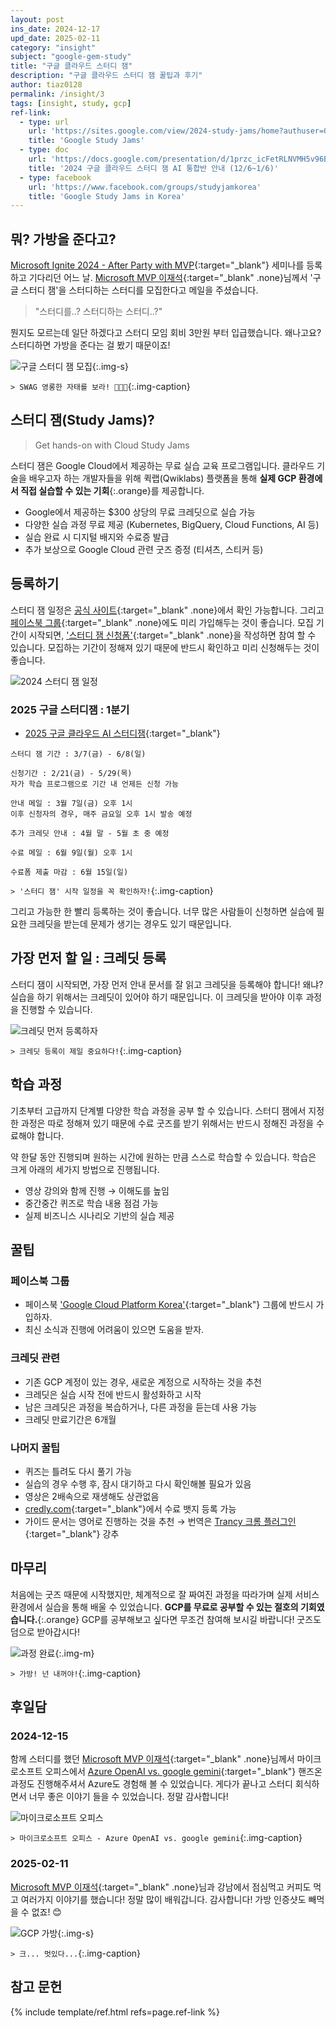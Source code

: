 ```yaml
---
layout: post
ins_date: 2024-12-17
upd_date: 2025-02-11
category: "insight"
subject: "google-gem-study"
title: "구글 클라우드 스터디 잼"
description: "구글 클라우드 스터디 잼 꿀팁과 후기"
author: tiaz0128
permalink: /insight/3
tags: [insight, study, gcp]
ref-link:
  - type: url
    url: 'https://sites.google.com/view/2024-study-jams/home?authuser=0'
    title: 'Google Study Jams'
  - type: doc
    url: 'https://docs.google.com/presentation/d/1przc_icFetRLNVMH5v96B18hAC1F3341DJGnz6fOOmI/edit#slide=id.g6d00d499e0_0_0'
    title: '2024 구글 클라우드 스터디 잼 AI 통합반 안내 (12/6~1/6)'
  - type: facebook
    url: 'https://www.facebook.com/groups/studyjamkorea'
    title: 'Google Study Jams in Korea'
---
```


## 뭐? 가방을 준다고?

[Microsoft Ignite 2024 - After Party with MVP](https://event-us.kr/powerplatform/event/92277){:target="_blank"} 세미나를 등록하고 기다리던 어느 날. [Microsoft MVP 이재석](https://blog.naver.com/ilovehandson){:target="_blank" .none}님께서 '구글 스터디 잼'을 스터디하는 스터디를 모집한다고 메일을 주셨습니다.

> "스터디를..? 스터디하는 스터디..?"

뭔지도 모르는데 일단 하겠다고 스터디 모임 회비 3만원 부터 입급했습니다. 왜나고요? 스터디하면 가방을 준다는 걸 봤기 때문이죠!

![구글 스터디 잼 모집](/assets/img/content/insight/003/001.png){:.img-s}

`> SWAG 영롱한 자태를 보라! 🎒🎒🎒`{:.img-caption}

## 스터디 잼(Study Jams)?

> Get hands-on with Cloud Study Jams

스터디 잼은 Google Cloud에서 제공하는 무료 실습 교육 프로그램입니다. 클라우드 기술을 배우고자 하는 개발자들을 위해 퀵랩(Qwiklabs) 플랫폼을 통해 __실제 GCP 환경에서 직접 실습할 수 있는 기회__{:.orange}를 제공합니다.

- Google에서 제공하는 $300 상당의 무료 크레딧으로 실습 가능
- 다양한 실습 과정 무료 제공 (Kubernetes, BigQuery, Cloud Functions, AI 등)
- 실습 완료 시 디지털 배지와 수료증 발급
- 추가 보상으로 Google Cloud 관련 굿즈 증정 (티셔츠, 스티커 등)

## 등록하기

스터디 잼 일정은 [공식 사이트](https://sites.google.com/view/2024-study-jams/home?authuser=0){:target="_blank" .none}에서 확인 가능합니다. 그리고 [페이스북 그룹](https://www.facebook.com/groups/studyjamkorea/){:target="_blank" .none}에도 미리 가입해두는 것이 좋습니다. 모집 기간이 시작되면, ['스터디 잼 신청폼'](https://sites.google.com/view/2024-study-jams/ai-integration-class){:target="_blank" .none}을 작성하면 참여 할 수 있습니다. 모집하는 기간이 정해져 있기 때문에 반드시 확인하고 미리 신청해두는 것이 좋습니다.

![2024 스터디 잼 일정](/assets/img/content/insight/003/003.png)

### 2025 구글 스터디잼 : 1분기

- [2025 구글 클라우드 AI 스터디잼](https://sites.google.com/view/2025-study-jams/h1-ai-study-jam){:target="_blank"}

```text
스터디 잼 기간 : 3/7(금) - 6/8(일)

신청기간 : 2/21(금) - 5/29(목)
자가 학습 프로그램으로 기간 내 언제든 신청 가능

안내 메일 : 3월 7일(금) 오후 1시
이후 신청자의 경우, 매주 금요일 오후 1시 발송 예정

추가 크레딧 안내 : 4월 말 - 5월 초 중 예정

수료 메일 : 6월 9일(월) 오후 1시

수료폼 제출 마감 : 6월 15일(일)
```

`> '스터디 잼' 시작 일정을 꼭 확인하자!`{:.img-caption}

그리고 가능한 한 빨리 등록하는 것이 좋습니다. 너무 많은 사람들이 신청하면 실습에 필요한 크레딧을 받는데 문제가 생기는 경우도 있기 때문입니다.

## 가장 먼저 할 일 : 크레딧 등록

스터디 잼이 시작되면, 가장 먼저 안내 문서를 잘 읽고 크레딧을 등록해야 합니다! 왜냐? 실습을 하기 위해서는 크레딧이 있어야 하기 때문입니다. 이 크레딧을 받아야 이후 과정을 진행할 수 있습니다.

![크레딧 먼저 등록하자](/assets/img/content/insight/003/004.png)

`> 크레딧 등록이 제일 중요하다!`{:.img-caption}

## 학습 과정

기초부터 고급까지 단계별 다양한 학습 과정을 공부 할 수 있습니다. 스터디 잼에서 지정한 과정은 따로 정해져 있기 때문에 수료 굿즈를 받기 위해서는 반드시 정해진 과정을 수료해야 합니다.

약 한달 동안 진행되며 원하는 시간에 원하는 만큼 스스로 학습할 수 있습니다. 학습은 크게 아래의 세가지 방법으로 진행됩니다.

- 영상 강의와 함께 진행 → 이해도를 높임
- 중간중간 퀴즈로 학습 내용 점검 가능
- 실제 비즈니스 시나리오 기반의 실습 제공

## 꿀팁

### 페이스북 그룹

- 페이스북 ['Google Cloud Platform Korea'](https://www.facebook.com/groups/studyjamkorea){:target="_blank"} 그룹에 반드시 가입하자.
- 최신 소식과 진행에 어려움이 있으면 도움을 받자.

### 크레딧 관련

- 기존 GCP 계정이 있는 경우, 새로운 계정으로 시작하는 것을 추천
- 크레딧은 실습 시작 전에 반드시 활성화하고 시작
- 남은 크레딧은 과정을 복습하거나, 다른 과정을 듣는데 사용 가능
- 크레딧 만료기간은 6개월

### 나머지 꿀팁

- 퀴즈는 틀려도 다시 풀기 가능
- 실습의 경우 수행 후, 잠시 대기하고 다시 확인해볼 필요가 있음
- 영상은 2배속으로 재생해도 상관없음
- [credly.com](credly.com){:target="_blank"}에서 수료 뱃지 등록 가능
- 가이드 문서는 영어로 진행하는 것을 추천 → 번역은 [Trancy 크롬 플러그인](https://www.trancy.org/download){:target="_blank"} 강추

## 마무리

처음에는 굿즈 때문에 시작했지만, 체계적으로 잘 짜여진 과정을 따라가며 실제 서비스 환경에서 실습을 통해 배울 수 있었습니다. **GCP를 무료로 공부할 수 있는 절호의 기회였습니다.**{:.orange} GCP를 공부해보고 싶다면 무조건 참여해 보시길 바랍니다! 굿즈도 덤으로 받아갑시다!

![과정 완료](/assets/img/content/insight/003/005.png){:.img-m}

`> 가방! 넌 내꺼야!`{:.img-caption}

## 후일담

### 2024-12-15

함께 스터디를 했던 [Microsoft MVP 이재석](https://blog.naver.com/ilovehandson){:target="_blank" .none}님께서 마이크로소프트 오피스에서 [Azure OpenAI vs. google gemini](https://www.linkedin.com/posts/sungmikim77_ai-%EB%8B%A4%EC%96%91%ED%95%9C-%ED%94%8C%EB%9E%AB%ED%8F%BC-%EC%8B%A4%EC%8A%B5%EC%9C%BC%EB%A1%9C-%EB%B0%B0%EC%9A%B0%EA%B8%B0-azure-openai-vs-activity-7273986575783333888-LaJC?utm_source=share&utm_medium=member_desktop){:target="_blank"} 핸즈온 과정도 진행해주셔서 Azure도 경험해 볼 수 있었습니다. 게다가 끝나고 스터디 회식하면서 너무 좋은 이야기 들을 수 있었습니다. 정말 감사합니다!

![마이크로소프트 오피스](/assets/img/content/insight/003/006.png)

`> 마이크로소프트 오피스 - Azure OpenAI vs. google gemini`{:.img-caption}

### 2025-02-11

[Microsoft MVP 이재석](https://www.facebook.com/share/p/1AmSg5tRts/){:target="_blank" .none}님과 강남에서 점심먹고 커피도 먹고 여러가지 이야기를 했습니다! 정말 많이 배워갑니다. 감사합니다! 가방 인증샷도 빼먹을 수 없죠! 😊

![GCP 가방](/assets/img/content/insight/003/007.png){:.img-s}

`> 크... 멋있다...`{:.img-caption}

## 참고 문헌

{% include template/ref.html refs=page.ref-link %}
